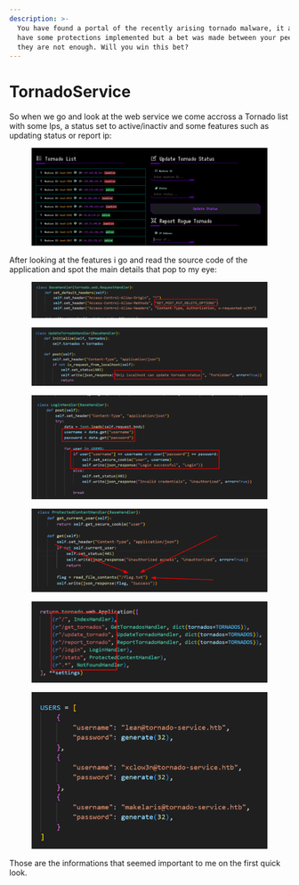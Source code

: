 ```yaml
---
description: >-
  You have found a portal of the recently arising tornado malware, it appears to
  have some protections implemented but a bet was made between your peers that
  they are not enough. Will you win this bet?
---
```


# TornadoService

So when we go and look at the web service we come accross a Tornado list with some Ips, a status set to active/inactiv and some features such as updating status or report ip:

<figure><img src="../../../../../.gitbook/assets/image (16) (1) (1) (1) (1) (1) (1) (1) (1).png" alt=""><figcaption></figcaption></figure>

After looking at the features i go and read the source code of the application and spot the main details that pop to my eye:

<figure><img src="../../../../../.gitbook/assets/image (17) (1) (1) (1) (1) (1) (1) (1).png" alt=""><figcaption></figcaption></figure>

<figure><img src="../../../../../.gitbook/assets/image (18) (1) (1) (1) (1).png" alt=""><figcaption></figcaption></figure>

<figure><img src="../../../../../.gitbook/assets/image (19) (1) (1) (1).png" alt=""><figcaption></figcaption></figure>

<figure><img src="../../../../../.gitbook/assets/image (20) (1) (1).png" alt=""><figcaption></figcaption></figure>

<figure><img src="../../../../../.gitbook/assets/image (21) (1) (1).png" alt=""><figcaption></figcaption></figure>

<figure><img src="../../../../../.gitbook/assets/image (22) (1) (1).png" alt=""><figcaption></figcaption></figure>

Those are the informations that seemed important to me on the first quick look.

